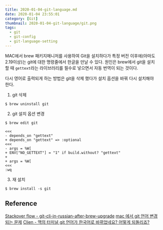 ```yaml
---
title: 2020-01-04-git-language.md
date: 2020-01-04 23:55:01
category: [Git]
thumbnail: 2020-01-04-git-language/git.png
tags:
  - git
  - git-config
  - git-language-setting
---
```


MAC에서 brew 패키지매니저를 사용하여 Git을 설치하다가 특정 버전 이후에(아마도 2.19이상)는 git에 대한 명령줄에서 한글을 만날 수 있다.
원인은 brew에서 git을 설치할 때 `gettext`라는 라이브러리를 필수로 넣으면서 자동 번역이 되는 것이다.

다시 영어로 출력되게 하는 방법은 git을 삭제 했다가 설치 옵션을 바꿔 다시 설치해야 한다.

1. git 삭제

```
$ brew uninstall git
```

2. git 설치 옵션 변경

```
$ brew edit git

<<<
- depends_on "gettext"
+ depends_on "gettext" => :optional
<<<
- args = %W[
+ ENV["NO_GETTEXT"] = "1" if build.without? "gettext"
+
+ args = %W[
<<<
:wq

```

3. 재 설치

```
$ brew install -s git
```


## Reference

[Stackover flow - git-cli-in-russian-after-brew-upgrade](https://stackoverflow.com/questions/52426922/git-cli-in-russian-after-brew-upgrade/52592260#52592260)
[mac 에서 git 언어 변경되는 문제](https://kyubot.tistory.com/125)
[Clien - 맥의 터미널 git 언어가 한국어로 바뀌었네요? 어떻게 되돌리죠?](https://www.clien.net/service/board/cm_mac/12884754)